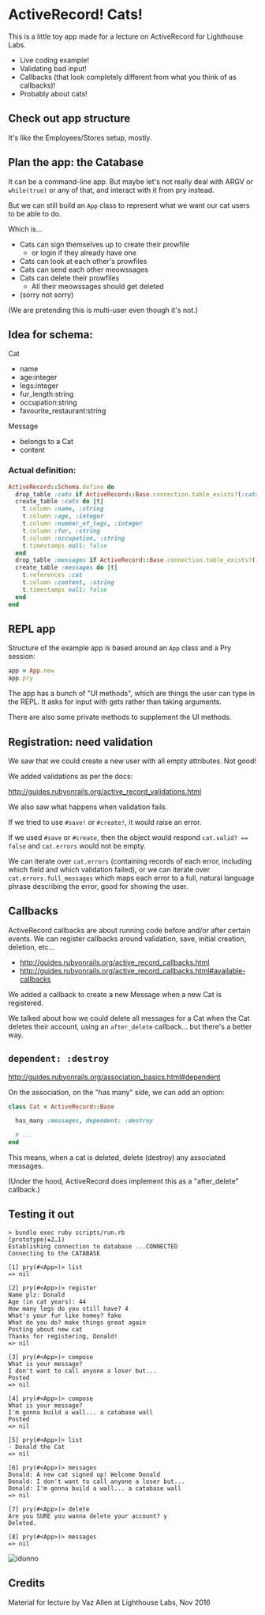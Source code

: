 # ActiveRecord! Cats!

This is a little toy app made for a lecture on ActiveRecord for Lighthouse Labs.

- Live coding example!
- Validating bad input!
- Callbacks (that look completely different from what you think of as callbacks)!
- Probably about cats!

## Check out app structure

It's like the Employees/Stores setup, mostly.

## Plan the app: the Catabase

It can be a command-line app. But maybe let's not really
deal with ARGV or `while(true)` or any of that, and interact
with it from pry instead.

But we can still build an `App` class to represent what we
want our cat users to be able to do.

Which is...

- Cats can sign themselves up to create their prowfile
  - or login if they already have one
- Cats can look at each other's prowfiles
- Cats can send each other meowssages
- Cats can delete their prowfiles
  - All their meowssages should get deleted
- (sorry not sorry)

(We are pretending this is multi-user even though it's not.)

## Idea for schema:

Cat

  - name
  - age:integer
  - legs:integer
  - fur_length:string
  - occupation:string
  - favourite_restaurant:string

Message

  - belongs to a Cat
  - content

### Actual definition:

```ruby
ActiveRecord::Schema.define do
  drop_table :cats if ActiveRecord::Base.connection.table_exists?(:cats)
  create_table :cats do |t|
    t.column :name, :string
    t.column :age, :integer
    t.column :number_of_legs, :integer
    t.column :fur, :string
    t.column :occupation, :string
    t.timestamps null: false
  end
  drop_table :messages if ActiveRecord::Base.connection.table_exists?(:messages)
  create_table :messages do |t|
    t.references :cat
    t.column :content, :string
    t.timestamps null: false
  end
end
```

## REPL app

Structure of the example app is based around an `App` class
and a Pry session:

```ruby
app = App.new
app.pry
```

The app has a bunch of "UI methods", which are things the user can type in the REPL.
It asks for input with gets rather than taking arguments.

There are also some private methods to supplement the UI methods.

## Registration: need validation

We saw that we could create a new user with all empty attributes. Not good!

We added validations as per the docs:

<http://guides.rubyonrails.org/active_record_validations.html>

We also saw what happens when validation fails.

If we tried to use `#save!` or `#create!`, it would raise an error.

If we used `#save` or `#create`, then the object would respond `cat.valid? == false` and `cat.errors` would not be empty.

We can iterate over `cat.errors` (containing records of each error, including which field and which validation failed), or we can iterate over `cat.errors.full_messages` which maps each error to a full, natural language phrase describing the error, good for showing the user.

## Callbacks

ActiveRecord callbacks are about running code before and/or after certain events. We can register callbacks around validation, save, initial creation, deletion, etc...

- <http://guides.rubyonrails.org/active_record_callbacks.html>
- <http://guides.rubyonrails.org/active_record_callbacks.html#available-callbacks>

We added a callback to create a new Message when a new Cat is registered.

We talked about how we could delete all messages for a Cat when the Cat deletes their account, using an `after_delete` callback... but there's a better way.

## `dependent: :destroy`

<http://guides.rubyonrails.org/association_basics.html#dependent>

On the association, on the "has many" side, we can add an option:

```ruby
class Cat < ActiveRecord::Base

  has_many :messages, dependent: :destroy

  # ...
end
```

This means, when a cat is deleted, delete (destroy) any associated messages.

(Under the hood, ActiveRecord does implement this as a "after_delete" callback.)


## Testing it out

```terminal
> bundle exec ruby scripts/run.rb                                                                  (prototype|✚2…1)
Establishing connection to database ...CONNECTED
Connecting to the CATABASE

[1] pry(#<App>)> list
=> nil

[2] pry(#<App>)> register
Name plz: Donald
Age (in cat years): 44
How many legs do you still have? 4
What's your fur like homey? fake
What do you do? make things great again
Posting about new cat
Thanks for registering, Donald!
=> nil

[3] pry(#<App>)> compose
What is your message?
I don't want to call anyone a loser but...
Posted
=> nil

[4] pry(#<App>)> compose
What is your message?
I'm gonna build a wall... a catabase wall
Posted
=> nil

[5] pry(#<App>)> list
- Donald the Cat
=> nil

[6] pry(#<App>)> messages
Donald: A new cat signed up! Welcome Donald
Donald: I don't want to call anyone a loser but...
Donald: I'm gonna build a wall... a catabase wall
=> nil

[7] pry(#<App>)> delete
Are you SURE you wanna delete your account? y
Deleted.

[8] pry(#<App>)> messages
=> nil

```

![idunno](https://github.com/vaz/catabase/blob/master/.resources/hero.gif?raw=true)

## Credits

Material for lecture by Vaz Allen at Lighthouse Labs, Nov 2016
